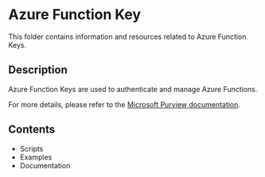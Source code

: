 # Azure Function Key

This folder contains information and resources related to Azure Function Keys.

## Description

Azure Function Keys are used to authenticate and manage Azure Functions.

For more details, please refer to the [Microsoft Purview documentation](https://learn.microsoft.com/en-us/purview/sit-defn-azure-function-master-api-key).

## Contents

- Scripts
- Examples
- Documentation
